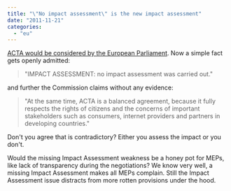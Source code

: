 ```yaml
---
title: "\"No impact assessment\" is the new impact assessment"
date: "2011-11-21"
categories: 
  - "eu"
---
```


[ACTA would be considered by the European Parliament](http://www.europarl.europa.eu/oeil/FindByProcnum.do?lang=en&procnum=NLE/2011/0167). Now a simple fact gets openly admitted:

> "IMPACT ASSESSMENT: no impact assessment was carried out."

and further the Commission claims without any evidence:

> "At the same time, ACTA is a balanced agreement, because it fully respects the rights of citizens and the concerns of important stakeholders such as consumers, internet providers and partners in developing countries."

Don't you agree that is contradictory? Either you assess the impact or you don't.

Would the missing Impact Assessment weakness be a honey pot for MEPs, like lack of transparency during the negotiations? We know very well, a missing Impact Assessment makes all MEPs complain. Still the Impact Assessment issue distracts from more rotten provisions under the hood.
